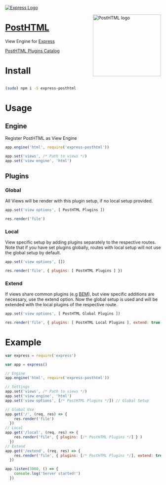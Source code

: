 [![Express Logo](https://i.cloudup.com/zfY6lL7eFa-3000x3000.png)](http://expressjs.com/)

<img align="right" width="220" height="200" title="PostHTML logo" src="http://posthtml.github.io/posthtml/logo.svg">

# [PostHTML](https://github.com/posthtml/posthtml)
View Engine for [Express](expressjs.com)

[PostHTML Plugins Catalog](https://maltsev.github.io/posthtml-plugins/)

# Install

```bash

(sudo) npm i -S express-posthtml
```

# Usage
## Engine
Register PostHTML as View Engine

```javascript
app.engine('html', require('express-posthtml'))

app.set('views', /* Path to views */)
app.set('view engine', 'html')
```

## Plugins
### Global
All Views will be render with this plugin setup, if no local setup provided.

```javascript
app.set('view options', [ PostHTML Plugins ])
```

```javascript
res.render('file')
```

### Local
View specific setup by adding plugins separately to the respective routes. Note that if you have set plugins globally, routes with local setup will not use the global setup by default.

```javascript
app.set('view options', [])
```

```javascript
res.render('file', { plugins: [ PostHTML Plugins ] })
```

### Extend
If views share common plugins (e.g [BEM](https://github.com/rajdee/posthtml-bem)), but view specific additions are necessary, use the extend option. Now the global setup is used and will be extended with the local plugins of the respective route.

```javascript
app.set('view options', [ PostHTML Global Plugins ])
```

```javascript
res.render('file', { plugins: [ PostHTML Local Plugins ], extend: true, })
```

# Example

```javascript
var express = require('express')

var app = express()

// Engine
app.engine('html', require('express-posthtml'))

// Settings
app.set('views', /* Path to views */)
app.set('view engine', 'html')
app.set('view options', [/* PostHTML Plugins */]) // Global Setup

// Global Use
app.get('/', (req, res) => {
    res.render('file')
  })
// Local
app.get('/local', (req, res) => {
    res.render('file', { plugins: [/* PostHTML Plugins */] } )
  })
// Extend
app.get('/extend', (req, res) => {
    res.render('file', { plugins: [/* PostHTML Plugins */], extend: true } )
  })  

app.listen(3000, () => {
    console.log('Server started!')
  })
```

